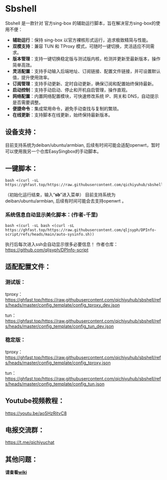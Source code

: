 # Sbshell

Sbshell 是一款针对 官方sing-box 的辅助运行脚本，旨在解决官方sing-box的使用不便：

- **辅助运行**：保持 sing-box 以官方裸核形式运行，追求极致精简与性能。
- **双模支持**：兼容 TUN 和 TProxy 模式，可随时一键切换，灵活适应不同需求。
- **版本管理**：支持一键切换稳定版与测试版内核，检测并更新至最新版本，操作简单高效。
- **灵活配置**：支持手动输入后端地址、订阅链接、配置文件链接，并可设置默认值，提升使用效率。
- **订阅管理**：支持手动更新、定时自动更新，确保订阅和配置始终保持最新。
- **启动控制**：支持手动启动、停止和开机自启管理，操作直观。
- **网络配置**：内置网络配置模块，可快速修改系统 IP、网关和 DNS，自动提示是否需要调整。
- **便捷命令**：集成常用命令，避免手动查找与复制的繁琐。
- **在线更新**：支持脚本在线更新，始终保持最新版本。

## 设备支持：

目前支持系统为deiban/ubuntu/armbian, 后续有时间可能会适配openwrt，暂时可以使用我另一个仓库EasySingbox的手动脚本。

## 一键脚本：
```
bash <(curl -sL https://ghfast.top/https://raw.githubusercontent.com/qichiyuhub/sbshell/refs/heads/master/sbshall.sh)
```
（初始化运行结束，输入“**sb**”进入菜单）
目前支持系统为deiban/ubuntu/armbian, 后续有时间可能会去支持openwrt 。  

### 系统信息自动显示美化脚本：(作者-千里)  
```
bash <(curl -sL bash <(curl -sL https://ghfast.top/https://raw.githubusercontent.com/qljsyph/DPInfo-script/refs/heads/main/auto-sysinfo.sh))
```
  执行后每次进入ssh会自动显示很多必要信息！
  作者仓库：  
  https://github.com/qljsyph/DPInfo-script

## 适配配置文件：

### 测试版：  
tproxy： 
https://ghfast.top/https://raw.githubusercontent.com/qichiyuhub/sbshell/refs/heads/master/config_template/config_tproxy_dev.json  

tun： 
https://ghfast.top/https://raw.githubusercontent.com/qichiyuhub/sbshell/refs/heads/master/config_template/config_tun_dev.json  

  

### 稳定版：  
tproxy：  
https://ghfast.top/https://raw.githubusercontent.com/qichiyuhub/sbshell/refs/heads/master/config_template/config_tproxy.json  

tun：  
https://ghfast.top/https://raw.githubusercontent.com/qichiyuhub/sbshell/refs/heads/master/config_template/config_tun.json  


## Youtube视频教程：
https://youtu.be/aoSHzRitvC8

## 电报交流群：
https://t.me/qichiyuchat

## 其他问题：

**请查看[wiki](https://github.com/qichiyuhub/sbshell/wiki)**
